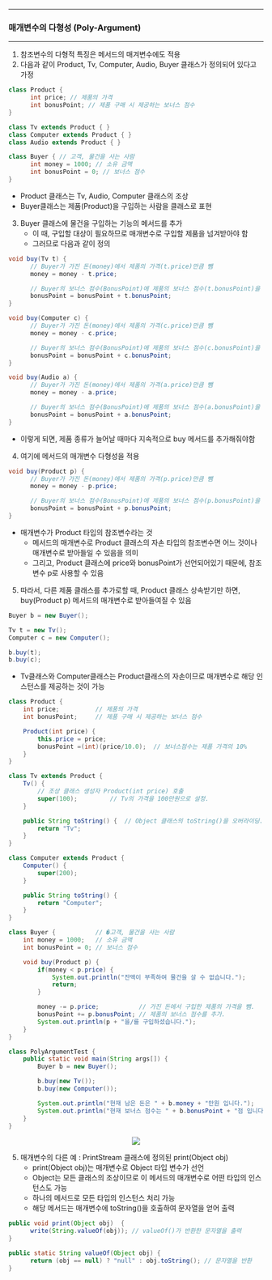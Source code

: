 -----
### 매개변수의 다형성 (Poly-Argument)
-----
1. 참조변수의 다형적 특징은 메서드의 매겨변수에도 적용
2. 다음과 같이 Product, Tv, Computer, Audio, Buyer 클래스가 정의되어 있다고 가정
```java
class Product {
      int price; // 제품의 가격
      int bonusPoint; // 제품 구매 시 제공하는 보너스 점수
}

class Tv extends Product { }
class Computer extends Product { }
class Audio extends Product { }

class Buyer { // 고객, 물건을 사는 사람
      int money = 1000; // 소유 금액
      int bonusPoint = 0; // 보너스 점수
}
```
  - Product 클래스는 Tv, Audio, Computer 클래스의 조상
  - Buyer클래스는 제품(Product)을 구입하는 사람을 클래스로 표현

3. Buyer 클래스에 물건을 구입하는 기능의 메서드를 추가
   - 이 때, 구입할 대상이 필요하므로 매개변수로 구입할 제품을 넘겨받아야 함
   - 그러므로 다음과 같이 정의
```java
void buy(Tv t) {
      // Buyer가 가진 돈(money)에서 제품의 가격(t.price)만큼 뺌
      money = money - t.price;

      // Buyer의 보너스 점수(BonusPoint)에 제품의 보너스 점수(t.bonusPoint)을 더함
      bonusPoint = bonusPoint + t.bonusPoint;
}

void buy(Computer c) {
      // Buyer가 가진 돈(money)에서 제품의 가격(c.price)만큼 뺌
      money = money - c.price;

      // Buyer의 보너스 점수(BonusPoint)에 제품의 보너스 점수(c.bonusPoint)을 더함
      bonusPoint = bonusPoint + c.bonusPoint;
}

void buy(Audio a) {
      // Buyer가 가진 돈(money)에서 제품의 가격(a.price)만큼 뺌
      money = money - a.price;

      // Buyer의 보너스 점수(BonusPoint)에 제품의 보너스 점수(a.bonusPoint)을 더함
      bonusPoint = bonusPoint + a.bonusPoint;
}
```

  - 이렇게 되면, 제품 종류가 늘어날 때마다 지속적으로 buy 메서드를 추가해줘야함

4. 여기에 메서드의 매개변수 다형성을 적용
```java
void buy(Product p) {
      // Buyer가 가진 돈(money)에서 제품의 가격(p.price)만큼 뺌
      money = money - p.price;

      // Buyer의 보너스 점수(BonusPoint)에 제품의 보너스 점수(p.bonusPoint)을 더함
      bonusPoint = bonusPoint + p.bonusPoint;
}
```
  - 매개변수가 Product 타입의 참조변수라는 것
    + 메서드의 매개변수로 Product 클래스의 자손 타입의 참조변수면 어느 것이나 매개변수로 받아들일 수 있음을 의미
    + 그리고, Product 클래스에 price와 bonusPoint가 선언되어있기 때문에, 참조변수 p로 사용할 수 있음

5. 따라서, 다른 제품 클래스를 추가로할 때, Product 클래스 상속받기만 하면, buy(Product p) 메서드의 매개변수로 받아들여질 수 있음
```java
Buyer b = new Buyer();

Tv t = new Tv();
Computer c = new Computer();

b.buy(t);
b.buy(c);
```
  - Tv클래스와 Computer클래스는 Product클래스의 자손이므로 매개변수로 해당 인스턴스를 제공하는 것이 가능

```java
class Product {
	int price;			// 제품의 가격
	int bonusPoint;		// 제품 구매 시 제공하는 보너스 점수

	Product(int price) {
		this.price = price;
		bonusPoint =(int)(price/10.0);	// 보너스점수는 제품 가격의 10%
	}
}

class Tv extends Product {
	Tv() {
		// 조상 클래스 생성자 Product(int price) 호출
		super(100);			// Tv의 가격을 100만원으로 설정.
	}

	public String toString() {	// Object 클래스의 toString()을 오버라이딩.
		return "Tv";
	}
}

class Computer extends Product {
	Computer() {
		super(200);
	}

	public String toString() {
		return "Computer";
	}
}

class Buyer {			// �고객, 물건을 사는 사람
	int money = 1000;	// 소유 금액
	int bonusPoint = 0;	// 보너스 점수

	void buy(Product p) {
		if(money < p.price) {
			System.out.println("잔액이 부족하여 물건을 살 수 없습니다.");
			return;
		}

		money -= p.price;			// 가진 돈에서 구입한 제품의 가격을 뺌.
		bonusPoint += p.bonusPoint;	// 제품의 보너스 점수를 추가.
		System.out.println(p + "을/를 구입하셨습니다.");
	}
}

class PolyArgumentTest {
	public static void main(String args[]) {
		Buyer b = new Buyer();

		b.buy(new Tv());
		b.buy(new Computer());

		System.out.println("현재 남은 돈은 " + b.money + "만원 입니다.");
		System.out.println("현재 보너스 점수는 " + b.bonusPoint + "점 입니다.");
	}
}
```
<div align="center">
<img src="https://github.com/sooyounghan/HTTP/assets/34672301/1c541736-ed4a-4bd9-96c1-c2971071ef35">
</div>

5. 매개변수의 다른 예 : PrintStream 클래스에 정의된 print(Object obj)
   - print(Object obj)는 매개변수로 Object 타입 변수가 선언
   - Object는 모든 클래스의 조상이므로 이 메서드의 매개변수로 어떤 타입의 인스턴스도 가능
   - 하나의 메서드로 모든 타입의 인스턴스 처리 가능
   - 해당 메서드는 매개변수에 toString()을 호출하여 문자열을 얻어 출력
```java
public void print(Object obj)  {
      write(String.valueOf(obj)); // valueOf()가 반환한 문자열을 출력
}

public static String valueOf(Object obj) {
      return (obj == null) ? "null" : obj.toString(); // 문자열을 반환
}
```
